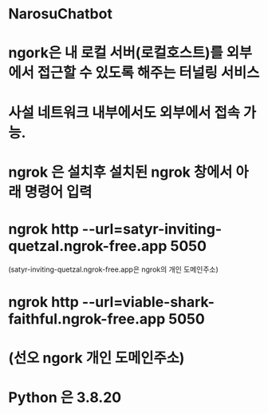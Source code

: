 ﻿# NarosuChatbot

# ngork은  내 로컬 서버(로컬호스트)를 외부에서 접근할 수 있도록 해주는 터널링 서비스
# 사설 네트워크 내부에서도 외부에서 접속 가능.
# ngrok 은 설치후 설치된 ngrok 창에서 아래 명령어 입력
# ngrok http --url=satyr-inviting-quetzal.ngrok-free.app 5050
(satyr-inviting-quetzal.ngrok-free.app은 ngrok의 개인 도메인주소)

# ngrok http --url=viable-shark-faithful.ngrok-free.app 5050
# (선오 ngork 개인 도메인주소)


# Python 은 3.8.20
